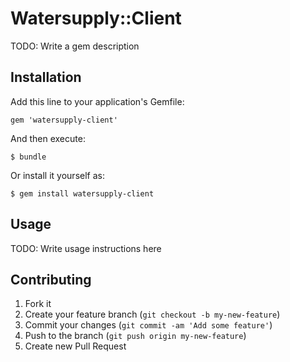 # Watersupply::Client

TODO: Write a gem description

## Installation

Add this line to your application's Gemfile:

    gem 'watersupply-client'

And then execute:

    $ bundle

Or install it yourself as:

    $ gem install watersupply-client

## Usage

TODO: Write usage instructions here

## Contributing

1. Fork it
2. Create your feature branch (`git checkout -b my-new-feature`)
3. Commit your changes (`git commit -am 'Add some feature'`)
4. Push to the branch (`git push origin my-new-feature`)
5. Create new Pull Request
